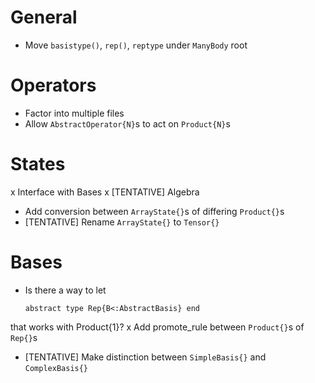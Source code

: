 # General
- Move `basistype()`, `rep()`, `reptype` under `ManyBody` root

# Operators
- Factor into multiple files
- Allow `AbstractOperator{N}`s to act on `Product{N}`s

# States
x Interface with Bases
x [TENTATIVE] Algebra
- Add conversion between `ArrayState{}`s of differing `Product{}`s
- [TENTATIVE] Rename `ArrayState{}` to `Tensor{}`

# Bases
- Is there a way to let
  ```
  abstract type Rep{B<:AbstractBasis} end
  ```
that works with Product{1}?
x Add promote_rule between `Product{}`s of `Rep{}`s
- [TENTATIVE] Make distinction between `SimpleBasis{}` and `ComplexBasis{}`
